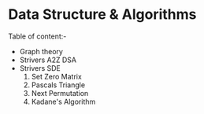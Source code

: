 # Data Structure & Algorithms
Table of content:- 
- Graph theory
- Strivers A2Z DSA
- Strivers SDE
    1. Set Zero Matrix
    2. Pascals Triangle
    3. Next Permutation
    4. Kadane's Algorithm

